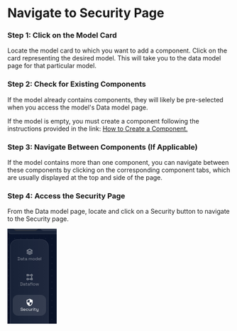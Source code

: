 # Navigate to Security Page

### **Step 1: Click on the Model Card**

Locate the model card to which you want to add a component. Click on the card representing the desired model. This will take you to the data model page for that particular model.

### **Step 2: Check for Existing Components**

If the model already contains components, they will likely be pre-selected when you access the model's Data model page.

If the model is empty, you must create a component following the instructions provided in the link: [How to Create a Component.](../data-model/components/create-component.md)

### **Step 3: Navigate Between Components (If Applicable)**

If the model contains more than one component, you can navigate between these components by clicking on the corresponding component tabs, which are usually displayed at the top and side of the page.

### **Step 4: Access the Security Page**

From the Data model page, locate and click on a Security button to navigate to the Security page.

!["Navigate to Security Page](img/navigate-to-security.png "Navigate to Security Page")